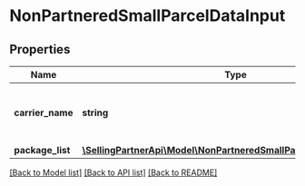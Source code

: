 # NonPartneredSmallParcelDataInput

## Properties
Name | Type | Description | Notes
------------ | ------------- | ------------- | -------------
**carrier_name** | **string** | The carrier that you are using for the inbound shipment. | 
**package_list** | [**\SellingPartnerApi\Model\NonPartneredSmallParcelPackageInputList**](NonPartneredSmallParcelPackageInputList.md) |  | 

[[Back to Model list]](../README.md#documentation-for-models) [[Back to API list]](../README.md#documentation-for-api-endpoints) [[Back to README]](../README.md)


